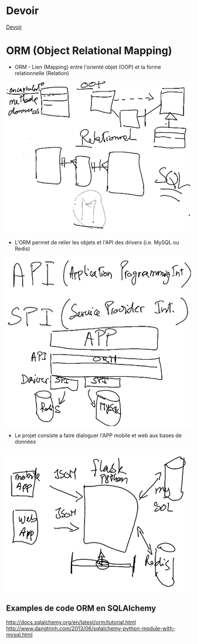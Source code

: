 # Devoir

[Devoir](DEVOIR.md)

# ORM (Object Relational Mapping)

* ORM - Lien (Mapping) entre l'orienté objet (OOP) et la forme relationnelle (Relation) 

![alt tag](https://github.com/CollegeBoreal/INF1006-16A/blob/master/6.ORM/ORM.png)

* L'ORM permet de relier les objets et l'API des drivers (i.e. MySQL ou Redis) 

![alt tag](https://github.com/CollegeBoreal/INF1006-16A/blob/master/6.ORM/api_spi.png)


* Le projet consiste a faire dialoguer l'APP mobile et web aux bases de données

![alt tag](https://github.com/CollegeBoreal/INF1006-16A/blob/master/6.ORM/projet.png)

## Examples de code ORM en SQLAlchemy  
http://docs.sqlalchemy.org/en/latest/orm/tutorial.html  
http://www.dangtrinh.com/2013/06/sqlalchemy-python-module-with-mysql.html  
